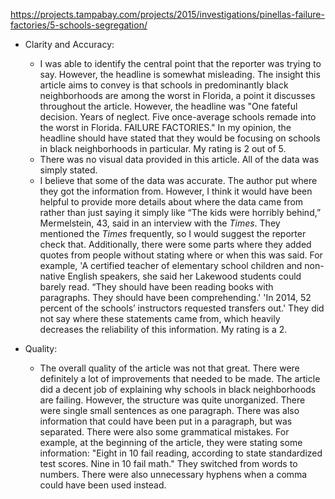https://projects.tampabay.com/projects/2015/investigations/pinellas-failure-factories/5-schools-segregation/
- Clarity and Accuracy:

  -  I was able to identify the central point that the reporter was trying to say. However, the headline is somewhat misleading. The insight this article aims to convey is that schools in predominantly black neighborhoods are among the worst in Florida, a point it discusses throughout the article. However, the headline was "One fateful decision. Years of neglect. Five once-average schools remade into the worst in Florida. FAILURE FACTORIES." In my opinion, the headline should have stated that they would be focusing on schools in black neighborhoods in particular. My rating is 2 out of 5. 
  - There was no visual data provided in this article. All of the data was simply stated.
  - I believe that some of the data was accurate. The author put where they got the information from. However, I think it would have been helpful to provide more details about where the data came from rather than just saying it simply like “The kids were horribly behind,” Mermelstein, 43, said in an interview with the *Times*. They mentioned the *Times* frequently, so I would suggest the reporter check that. Additionally, there were some parts where they added quotes from people without stating where or when this was said. For example, 'A certified teacher of elementary school children and non-native English speakers, she said her Lakewood students could barely read. “They should have been reading books with paragraphs. They should have been comprehending.' 'In 2014, 52 percent of the schools’ instructors requested transfers out.' They did not say where these statements came from, which heavily decreases the reliability of this information. My rating is a 2.
- Quality:
    - The overall quality of the article was not that great. There were definitely a lot of improvements that needed to be made. The article did a decent job of explaining why schools in black neighborhoods are failing. However, the structure was quite unorganized. There were single small sentences as one paragraph. There was also information that could have been put in a paragraph, but was separated. There were also some grammatical mistakes. For example, at the beginning of the article, they were stating some information: "Eight in 10 fail reading, according to state standardized test scores. Nine in 10 fail math." They switched from words to numbers. There were also unnecessary hyphens when a comma could have been used instead. 
  
